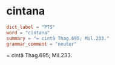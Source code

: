 # cintana

``` toml
dict_label = "PTS"
word = "cintana"
summary = "= cintā Thag.695; Mil.233."
grammar_comment = "neuter"
```

= cintā Thag.695; Mil.233.

